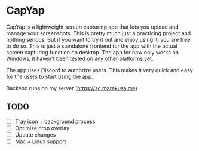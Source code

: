 # CapYap
CapYap is a lightweight screen capturing app that lets you upload and manage your screenshots. This is pretty much just a practicing project and nothing serious. But if you want to try it out and enjoy using it, you are free to do so. This is just a standalone frontend for the app with the actual screen capturing function on desktop. The app for now only works on Windows, it haven't been tested on any other platforms yet.

The app uses Discord to authorize users. This makes it very quick and easy for the users to start using the app.

Backend runs on my server (https://sc.marakusa.me)

## TODO
- [ ] Tray icon + background process
- [ ] Optimize crop overlay
- [ ] Update changes
- [ ] Mac + Linux support
